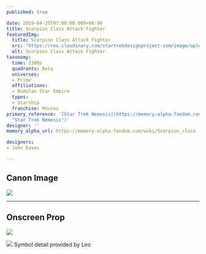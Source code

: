 ```yaml
---
published: true

date: 2019-04-25T07:00:00.000+00:00
title: Scorpion Class Attack Fighter
featuredImg:
  title: Scorpion Class Attack Fighter
  src: "https://res.cloudinary.com/startrekdesignproject-com/image/upload/v1556207933/ScorpionFighter.png"
  alt: Scorpion Class Attack Fighter
taxonomy:
  time: 2300s
  quadrants: Beta
  universes:
  - Prime
  affiliations:
  - Romulan Star Empire
  types:
  - Starship
  franchise: Movies
primary_reference: '[Star Trek Nemesis](https://memory-alpha.fandom.com/wiki/Star_Trek_Nemesis
  "Star Trek Nemesis")'
designer: ''
memory_alpha_url: https://memory-alpha.fandom.com/wiki/Scorpion_class

designers:
- John Eaves

---
```

## Canon Image

![](https://res.cloudinary.com/startrekdesignproject-com/image/upload/v1556207933/ScorpionFighter1.jpg)

___
## Onscreen Prop

![](https://res.cloudinary.com/startrekdesignproject-com/image/upload/v1556207933/ScorpianFighter_Prop.jpg)


![](https://res.cloudinary.com/startrekdesignproject-com/image/upload/v1558555939/ScorpionFighter_Detail.jpg) Symbol detail provided by Leo 
